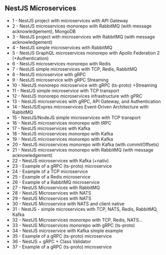 ## NestJS Microservices

- 1 - NestJS project with microservices with API Gateway
- 2 - NestJS microservices monorepo with RabbitMQ (with message acknowledgement), MongoDB
- 3 - NestJS project with microservices with RabbitMQ (with message acknowledgement)
- 4 - NestJS simple microservices with RabbitMQ
- 5 - NestJS GraphQL microservices monorepo with Apollo Federation 2 (+Authentication)
- 6 - NestJS microservices monorepo with Redis
- 7 - NestJS simple microservices with TCP, Redis, RabbitMQ
- 8 - NestJS microservice with gRPC
- 9 - NestJS microservice with gRPC Streaming
- 10 - NestJS monorepo microservice with gRPC (ts-proto) +Streaming
- 11 - NestJS simple microservice with TCP transport
- 12 - NestJS monorepo microservices infrastructure with gPRC
- 13 - NestJS microservices with gRPC, API Gateway, and Authentication
- 14 - NestJS/Expres microservices Event-Driven Architecture with RabbitMQ
- 15 - NestJS/NodeJS simple microservices with TCP transport
- 16 - NestJS microservices monorepo with tRPC
- 17 - NestJS microservices with Kafka
- 18 - NestJS microservices monorepo with Kafka
- 19 - NestJS microservices monorepo with Kafka
- 20 - NestJS microservices monorepo with Kafka (with commitOffsets)
- 21 - NestJS microservices monorepo with RabbitMQ (with message acknowledgement)
- 22 - NestJS microservices with Kafka (+nativ)
- 23 - Example of a gRPC (ts-proto) microservice
- 24 - Example of a TCP microservice
- 25 - Example of a Redis microservice
- 26 - Example of a RabbitMQ microservice
- 27 - NestJS Microservices with RabbitMQ
- 28 - NestJS Microservices with NATS
- 29 - NestJS Microservices with NATS
- 30 - NestJS Microservice with NATS and client native
- 31 - NestJS - simple microservices with TCP, NATS, Redis, RabbitMQ, Kafka
- 32 - NestJS Microservices monorepo with TCP, Redis, NATS...
- 33 - NestJS Microservices monorepo with gRPC (ts-proto)
- 34 - NestJS microservice with Kafka simple example
- 35 - Example of a gRPC (ts-proto) microservice
- 36 - NestJS + gRPC + Class Validator
- 37 - Example of a gRPC (ts-proto) microservice
